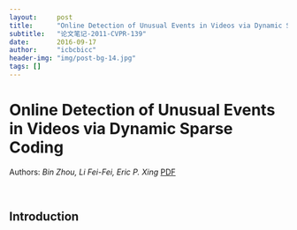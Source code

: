 ```yaml
---
layout:     post
title:      "Online Detection of Unusual Events in Videos via Dynamic Sparse Coding"
subtitle:   "论文笔记-2011-CVPR-139"
date:       2016-09-17
author:     "icbcbicc"
header-img: "img/post-bg-14.jpg"
tags: []
---
```


# Online Detection of Unusual Events in Videos via Dynamic Sparse Coding
Authors: *Bin Zhou, Li Fei-Fei, Eric P. Xing*
[PDF](http://ieeexplore.ieee.org/stamp/stamp.jsp?arnumber=5995524)

<br>

## Introduction

#### 

